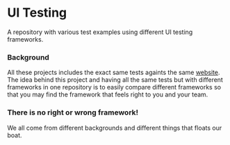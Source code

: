 # UI Testing
A repository with various test examples using different UI testing frameworks.

### Background
All these projects includes the exact same tests againts the same [website](https://adolfi.dev). The idea behind this project and having all the same tests but with different frameworks in one repository is to easily compare different frameworks so that you may find the framework that feels right to you and your team.

### There is no right or wrong framework!
We all come from different backgrounds and different things that floats our boat. 

